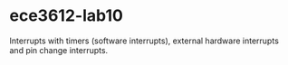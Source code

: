# ece3612-lab10
Interrupts with timers (software interrupts), external hardware interrupts and pin change interrupts.
